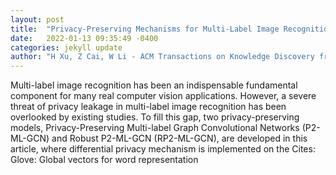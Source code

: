 ```yaml
---
layout: post
title:  "Privacy-Preserving Mechanisms for Multi-Label Image Recognition"
date:   2022-01-13 09:35:49 -0400
categories: jekyll update
author: "H Xu, Z Cai, W Li - ACM Transactions on Knowledge Discovery from Data , 2022"
---
```

Multi-label image recognition has been an indispensable fundamental component for many real computer vision applications. However, a severe threat of privacy leakage in multi-label image recognition has been overlooked by existing studies. To fill this gap, two privacy-preserving models, Privacy-Preserving Multi-label Graph Convolutional Networks (P2-ML-GCN) and Robust P2-ML-GCN (RP2-ML-GCN), are developed in this article, where differential privacy mechanism is implemented on the Cites: Glove: Global vectors for word representation